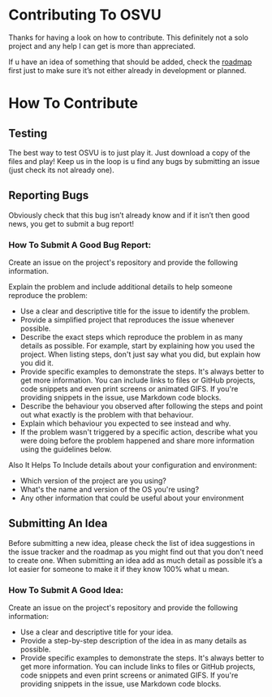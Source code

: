 # Contributing To OSVU
Thanks for having a look on how to contribute. This definitely not a solo project and any help I can get is more than appreciated.

If u have an idea of something that should be added, check the [roadmap](https://app.gitkraken.com/glo/board/XeTm5ecC6AAPsU5b "RoadMap") first just to make sure it’s not either already in development or planned.

# How To Contribute
## Testing
The best way to test OSVU is to just play it. Just download a copy of the files and play! Keep us in the loop is u find any bugs by submitting an issue (just check its not already one).

## Reporting Bugs
Obviously check that this bug isn’t already know and if it isn’t then good news, you get to submit a bug report!

### How To Submit A Good Bug Report:

Create an issue on the project's repository and provide the following information.

Explain the problem and include additional details to help someone reproduce the problem:
- Use a clear and descriptive title for the issue to identify the problem.
- Provide a simplified project that reproduces the issue whenever possible.
- Describe the exact steps which reproduce the problem in as many details as possible. For example, start by explaining how you used the project. When listing steps, don't just say what you did, but explain how you did it.
- Provide specific examples to demonstrate the steps. It's always better to get more information. You can include links to files or GitHub projects, code snippets and even print screens or animated GIFS. If you're providing snippets in the issue, use Markdown code blocks.
- Describe the behaviour you observed after following the steps and point out what exactly is the problem with that behaviour.
- Explain which behaviour you expected to see instead and why.
 -  If the problem wasn't triggered by a specific action, describe what you were doing before the problem happened and share more information using the guidelines below.

Also It Helps To Include details about your configuration and environment:
- Which version of the project are you using?
- What's the name and version of the OS you're using?
- Any other information that could be useful about your environment

## Submitting An Idea
Before submitting a new idea, please check the list of idea suggestions in the issue tracker and the roadmap as you might find out that you don't need to create one. When submitting an idea add as much detail as possible it’s a lot easier for someone to make it if they know 100% what u mean.

### How To Submit A Good Idea:

Create an issue on the project's repository and provide the following information:
- Use a clear and descriptive title for your idea.
- Provide a step-by-step description of the idea in as many details as possible.
- Provide specific examples to demonstrate the steps. It's always better to get more information. You can include links to files or GitHub projects, code snippets and even print screens or animated GIFS. If you're providing snippets in the issue, use Markdown code blocks.
